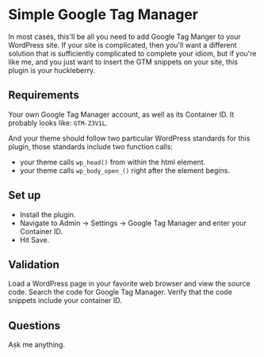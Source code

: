 # Simple Google Tag Manager

In most cases, this'll be all you need to add Google Tag Manger to your WordPress site. If your site is complicated, then you'll want a different solution that is sufficiently complicated to complete your idiom, but if you're like me, and you just want to insert the GTM snippets on your site, this plugin is your huckleberry.

## Requirements

Your own Google Tag Manager account, as well as its Container ID. It probably looks like: `GTM-Z3V1L`.

And your theme should follow two particular WordPress standards for this plugin, those standards include two function calls:

- your theme calls `wp_head()` from within the <head> html element.
- your theme calls `wp_body_open_()` right after the <body> element begins.

## Set up

- Install the plugin.
- Navigate to Admin -> Settings -> Google Tag Manager and enter your Container ID.
- Hit Save.

## Validation

Load a WordPress page in your favorite web browser and view the source code. Search the code for Google Tag Manager. Verify that the code snippets include your container ID.

## Questions

Ask me anything.  